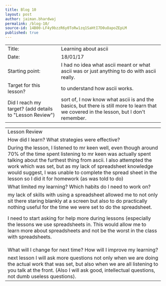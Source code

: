 ```yaml
---
title: Blog 10
layout: post
author: jaiman.bhardwaj
permalink: /blog-10/
source-id: 14B00-LF4y9bzzR6y0ToRw1zq1SaHtI7D0uOapoZEpLM
published: true
---
```

<table>
  <tr>
    <td>Title:</td>
    <td>Learning about ascii</td>
  </tr>
  <tr>
    <td>Date:</td>
    <td>18/01/17</td>
  </tr>
  <tr>
    <td>Starting point:</td>
    <td>I had no idea what ascii meant or what ascii was or just anything to do with ascii really. </td>
  </tr>
  <tr>
    <td>Target for this lesson?</td>
    <td>to understand how ascii works.</td>
  </tr>
  <tr>
    <td>Did I reach my target? 
(add details to "Lesson Review")</td>
    <td>sort of, I now know what ascii is and the basics, but there is still more to learn that we covered in the lesson, but I don't remember.</td>
  </tr>
</table>


 

<table>
  <tr>
    <td>Lesson Review</td>
  </tr>
  <tr>
    <td>How did I learn? What strategies were effective? </td>
  </tr>
  <tr>
    <td>During the lesson, I listened to mr keen well, even though around 70% of the time spent listening to mr keen was actually spent talking about the furthest thing from ascii. I also attempted the work which was set, but as my lack of spreadsheet knowledge would suggest, I was unable to complete the spread sheet in the lesson so I did it for homework (as was told to do)</td>
  </tr>
  <tr>
    <td>What limited my learning? Which habits do I need to work on? </td>
  </tr>
  <tr>
    <td>my lack of skills with using a spreadsheet allowed me to not only sit there staring blankly at a screen but also to do practically nothing useful for the time we were set to do the spreadsheet.

I need to start asking for help more during lessons (especially the lessons we use spreadsheets in. This would allow me to learn more about spreadsheets and not be the worst in the class with spreadsheets.</td>
  </tr>
  <tr>
    <td>What will I change for next time? How will I improve my learning?</td>
  </tr>
  <tr>
    <td>next lesson I will ask more questions not only when we are doing the actual work that was set, but also when we are all listening to you talk at the front. (Also I will ask good, intellectual questions, not dumb useless questions).</td>
  </tr>
</table>


